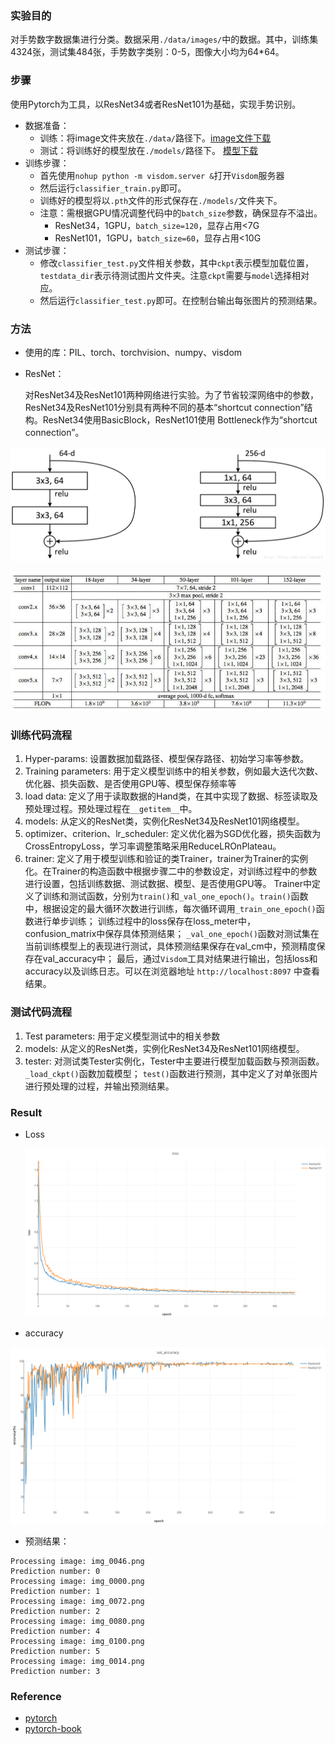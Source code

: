 ### 实验目的

对手势数字数据集进行分类。数据采用`./data/images/`中的数据。其中，训练集4324张，测试集484张，手势数字类别：0-5，图像大小均为64*64。

### 步骤

使用Pytorch为工具，以ResNet34或者ResNet101为基础，实现手势识别。

- 数据准备：
  - 训练：将image文件夹放在`./data/`路径下。[image文件下载](https://cloud.tsinghua.edu.cn/f/787490e187714336aae2/?dl=1)
  - 测试：将训练好的模型放在`./models/`路径下。 [模型下载](https://cloud.tsinghua.edu.cn/d/dbf0243babd443c49e21/)
- 训练步骤：
  - 首先使用`nohup python -m visdom.server &`打开`Visdom`服务器
  - 然后运行`classifier_train.py`即可。
  - 训练好的模型将以`.pth`文件的形式保存在`./models/`文件夹下。
  - 注意：需根据GPU情况调整代码中的`batch_size`参数，确保显存不溢出。
    - ResNet34，1GPU，`batch_size=120`，显存占用<7G
    - ResNet101，1GPU，`batch_size=60`，显存占用<10G
- 测试步骤：
  - 修改`classifier_test.py`文件相关参数，其中`ckpt`表示模型加载位置，`testdata_dir`表示待测试图片文件夹。注意`ckpt`需要与`model`选择相对应。
  - 然后运行`classifier_test.py`即可。在控制台输出每张图片的预测结果。


### 方法

- 使用的库：PIL、torch、torchvision、numpy、visdom

- ResNet：

	对ResNet34及ResNet101两种网络进行实验。为了节省较深网络中的参数，ResNet34及ResNet101分别具有两种不同的基本“shortcut connection”结构。ResNet34使用BasicBlock，ResNet101使用	Bottleneck作为“shortcut connection”。

![BasicBlock and Bottleneck](./pic/BasicBlock_Bottleneck.png)

![ResNet34 and ResNet101](./pic/ResNet34_ResNet101.jpg)

### 训练代码流程

1. Hyper-params: 设置数据加载路径、模型保存路径、初始学习率等参数。
2. Training parameters: 用于定义模型训练中的相关参数，例如最大迭代次数、优化器、损失函数、是否使用GPU等、模型保存频率等
3. load data: 定义了用于读取数据的Hand类，在其中实现了数据、标签读取及预处理过程。预处理过程在`__getitem__`中。
4. models: 从定义的ResNet类，实例化ResNet34及ResNet101网络模型。
5. optimizer、criterion、lr_scheduler: 定义优化器为SGD优化器，损失函数为CrossEntropyLoss，学习率调整策略采用ReduceLROnPlateau。
6. trainer: 定义了用于模型训练和验证的类Trainer，trainer为Trainer的实例化。在Trainer的构造函数中根据步骤二中的参数设定，对训练过程中的参数进行设置，包括训练数据、测试数据、模型、是否使用GPU等。
   Trainer中定义了训练和测试函数，分别为`train()`和`_val_one_epoch()`。`train()`函数中，根据设定的最大循环次数进行训练，每次循环调用`_train_one_epoch()`函数进行单步训练；
   训练过程中的loss保存在loss_meter中，confusion_matrix中保存具体预测结果；
   `_val_one_epoch()`函数对测试集在当前训练模型上的表现进行测试，具体预测结果保存在val_cm中，预测精度保存在val_accuracy中；
   最后，通过`Visdom`工具对结果进行输出，包括loss和accuracy以及训练日志。可以在浏览器地址 `http://localhost:8097` 中查看结果。

### 测试代码流程

1. Test parameters: 用于定义模型测试中的相关参数
2. models: 从定义的ResNet类，实例化ResNet34及ResNet101网络模型。
3. tester: 对测试类Tester实例化，Tester中主要进行模型加载函数与预测函数。
   `_load_ckpt()`函数加载模型；
   `test()`函数进行预测，其中定义了对单张图片进行预处理的过程，并输出预测结果。

### Result

- Loss

  ![](./pic/loss.png)

- accuracy

![](./pic/accuracy.png)

- 预测结果：

```
Processing image: img_0046.png
Prediction number: 0
Processing image: img_0000.png
Prediction number: 1
Processing image: img_0072.png
Prediction number: 2
Processing image: img_0080.png
Prediction number: 4
Processing image: img_0100.png
Prediction number: 5
Processing image: img_0014.png
Prediction number: 3
```

### Reference

- [pytorch](https://github.com/pytorch/pytorch)
- [pytorch-book](https://github.com/chenyuntc/pytorch-book)


